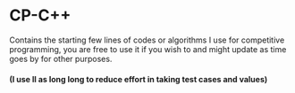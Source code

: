 # CP-C++
Contains the starting few lines of codes or algorithms I use for competitive programming, you are free to use it if you wish to and might update as time goes by for other purposes.
#### (I use ll as long long to reduce effort in taking test cases and values)
